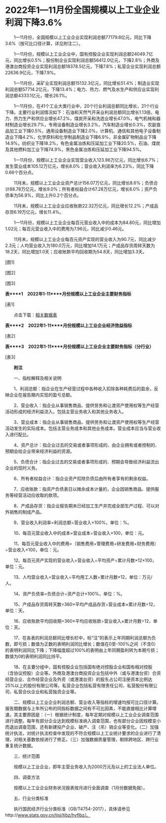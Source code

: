 # 2022年1—11月份全国规模以上工业企业利润下降3.6%

　　1—11月份，全国规模以上工业企业实现利润总额77179.6亿元，同比下降3.6%（按可比口径计算，详见附注二）。

　　1—11月份，规模以上工业企业中，国有控股企业实现利润总额24049.7亿元，同比增长0.5%；股份制企业实现利润总额56412.0亿元，下降2.8%；外商及港澳台商投资企业实现利润总额18378.5亿元，下降7.8%；私营企业实现利润总额22636.9亿元，下降7.9%。

　　1—11月份，采矿业实现利润总额15132.3亿元，同比增长51.4%；制造业实现利润总额57714.2亿元，下降13.4%；电力、热力、燃气及水生产和供应业实现利润总额4333.1亿元，增长26.1%。

　　1—11月份，在41个工业大类行业中，20个行业利润总额同比增长，21个行业下降。主要行业利润情况如下：石油和天然气开采业利润总额同比增长1.13倍，电力、热力生产和供应业增长47.2%，煤炭开采和洗选业增长47.0%，电气机械和器材制造业增长29.7%，专用设备制造业增长3.2%，汽车制造业增长0.3%，农副食品加工业下降0.5%，通用设备制造业下降2.0%，计算机、通信和其他电子设备制造业下降4.2%，化学原料和化学制品制造业下降6.9%，非金属矿物制品业下降14.9%，纺织业下降18.2%，有色金属冶炼和压延加工业下降20.5%，石油、煤炭及其他燃料加工业下降74.9%，黑色金属冶炼和压延加工业下降94.5%。

　　1—11月份，规模以上工业企业实现营业收入123.96万亿元，同比增长6.7%；发生营业成本105.12万亿元，增长8.0%；营业收入利润率为6.23%，同比下降0.66个百分点。

　　11月末，规模以上工业企业资产总计156.07万亿元，同比增长8.6%；负债合计88.78万亿元，增长9.0%；所有者权益合计67.28万亿元，增长8.0%；资产负债率为56.9%，同比上升0.2个百分点。

　　11月末，规模以上工业企业应收账款22.32万亿元，同比增长12.2%；产成品存货6.19万亿元，增长11.4%。

　　1—11月份，规模以上工业企业每百元营业收入中的成本为84.80元，同比增加1.02元；每百元营业收入中的费用为7.96元，同比减少0.46元。

　　11月末，规模以上工业企业每百元资产实现的营业收入为90.7元，同比减少2.3元；人均营业收入为180.0万元，同比增加14.1万元；产成品存货周转天数为18.2天，同比增加1.0天；应收账款平均回收期为54.8天，同比增加3.3天。

\[图1\]

\[图2\]

\[图3\]

**表****1**　**2022****年****1-11****月份规模以上工业企业主要财务指标**

\[表1\]

　　点击下载：[相关数据表](http://www.stats.gov.cn/sj/zxfb/202302/W020230203610652114304.xlsx)

**表****2**　**2022****年****1-11****月份规模以上工业企业经济效益指标**

\[表2\]

**表****3**　**2022****年****1-11****月份规模以上工业企业主要财务指标（分行业）**

\[表3\]

　　**附注**

　　一、指标解释及相关说明

　　1、利润总额：指企业在生产经营过程中各种收入扣除各种耗费后的盈余，反映企业在报告期内实现的盈亏总额。

　　2、营业收入：指企业从事销售商品、提供劳务和让渡资产使用权等生产经营活动形成的经济利益流入。包括主营业务收入和其他业务收入。

　　3、营业成本：指企业从事销售商品、提供劳务和让渡资产使用权等生产经营活动发生的实际成本。包括主营业务成本和其他业务成本。营业成本应当与营业收入进行配比。

　　4、资产总计：指企业过去的交易或者事项形成的、由企业拥有或者控制的、预期会给企业带来经济利益的资源。

　　5、负债合计：指企业过去的交易或者事项形成的、预期会导致经济利益流出企业的现时义务。

　　6、所有者权益合计：指企业资产扣除负债后由所有者享有的剩余权益。

　　7、应收账款：指资产负债表日以摊余成本计量的，企业因销售商品、提供服务等经营活动应收取的款项。

　　8、产成品存货：指企业报告期末已经加工生产并完成全部生产过程、可以对外销售的制成产品。

　　9、营业收入利润率\=利润总额÷营业收入×100%，单位：%。

　　10、每百元营业收入中的成本\=营业成本÷营业收入×100，单位：元。

　　11、每百元营业收入中的费用\=（销售费用+管理费用+研发费用+财务费用）÷营业收入×100，单位：元。

　　12、每百元资产实现的营业收入\=营业收入÷平均资产÷累计月数×12×100，单位：元。

　　13、人均营业收入\=营业收入÷平均用工人数÷累计月数×12，单位：万元/人。

　　14、资产负债率\=负债合计÷资产总计×100%，单位：%。

　　15、产成品存货周转天数\=360×平均产成品存货÷营业成本×累计月数÷12，单位：天。

　　16、应收账款平均回收期\=360×平均应收账款÷营业收入×累计月数÷12，单位：天。

　　17、在各表的利润总额同比增长栏中，标“注”的表示上年同期利润总额为负数，即亏损；数值为正数的表明利润同比增长；数值在0至\-100%之间（不含0）的表明利润同比下降；下降幅度超过100%的表明由上年同期盈利转为本期亏损；数值为0的表明利润同比持平。

　　18、在主要分组中，国有控股企业包括国有绝对控股企业和国有相对控股（含协议控股）企业等。外商及港澳台商投资企业包括中外（或与港澳台资）合资经营企业、合作经营企业及外资（或港澳台资）的股东占公司注册资本比例达25%以上的股份有限公司等。私营企业包括私营有限责任公司、私营股份有限公司、私营合伙企业和私营独资企业等。

　　二、规模以上工业企业利润总额、营业收入等指标的增速均按可比口径计算。报告期数据与上年所公布的同指标数据之间有不可比因素，不能直接相比计算增速。其主要原因是：（一）根据统计制度，每年定期对规模以上工业企业调查范围进行调整。每年有部分企业达到规模标准纳入调查范围，也有部分企业因规模变小而退出调查范围，还有新建投产企业、破产、注（吊）销企业等变化。（二）加强统计执法，对统计执法检查中发现的不符合规模以上工业统计要求的企业进行了清理，对相关基数依规进行了修正。（三）加强数据质量管理，剔除跨地区、跨行业重复统计数据。

　　三、统计范围

　　规模以上工业企业，即年主营业务收入为2000万元及以上的工业法人单位。

　　四、调查方法

　　规模以上工业企业财务状况报表按月进行全面调查（1月份数据免报）。

　　五、行业分类标准

　　执行国民经济行业分类标准（GB/T4754-2017），具体请参见http://www.stats.gov.cn/tjsj/tjbz/hyflbz/。